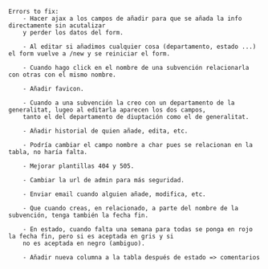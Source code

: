 
    Errors to fix:
        - Hacer ajax a los campos de añadir para que se añada la info directamente sin acutalizar
        y perder los datos del form.

        - Al editar si añadimos cualquier cosa (departamento, estado ...) el form vuelve a /new y se reiniciar el form.

        - Cuando hago click en el nombre de una subvención relacionarla con otras con el mismo nombre.

        - Añadir favicon.

        - Cuando a una subvención la creo con un departamento de la generalitat, lugeo al editarla aparecen los dos campos,
        tanto el del departamento de diuptación como el de generalitat.

        - Añadir historial de quien añade, edita, etc.

        - Podría cambiar el campo nombre a char pues se relacionan en la tabla, no haría falta.

        - Mejorar plantillas 404 y 505.

        - Cambiar la url de admin para más seguridad.

        - Enviar email cuando alguien añade, modifica, etc.

        - Que cuando creas, en relacionado, a parte del nombre de la subvención, tenga también la fecha fin.

        - En estado, cuando falta una semana para todas se ponga en rojo la fecha fin, pero si es aceptada en gris y si
        no es aceptada en negro (ambiguo).

        - Añadir nueva columna a la tabla después de estado => comentarios